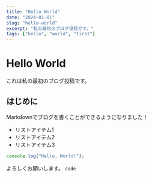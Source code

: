 ```yaml
---
title: "Hello World"
date: "2024-01-01"
slug: "hello-world"
excerpt: "私の最初のブログ投稿です。"
tags: ["hello", "world", "first"]
---
```


# Hello World

これは私の最初のブログ投稿です。

## はじめに

Markdownでブログを書くことができるようになりました！

- リストアイテム1
- リストアイテム2
- リストアイテム3

```javascript
console.log("Hello, World!");
```

よろしくお願いします。
`code`
